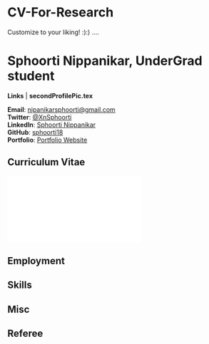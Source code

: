 # CV-For-Research
Customize to your liking! :):) ....

# Sphoorti Nippanikar, UnderGrad student

**Links** | **secondProfilePic.tex**

**Email**: [nipanikarsphoorti@gmail.com](mailto:nipanikarsphoorti@gmail.com)  
**Twitter**: [@XnSphoorti](https://twitter.com/XnSphoorti)  
**LinkedIn**: [Sphoorti Nippanikar](https://www.linkedin.com/in/sphoorti-n-b7aab123b/)  
**GitHub**: [sphoorti18](https://github.com/Sphoorti18?tab=repositories)  
**Portfolio**: [Portfolio Website](https://github.com/Sphoorti18/Portfolio-website)

## Curriculum Vitae

![Profile Picture](secondProfilePic.tex)

## Employment

<!-- Add employment details here -->

## Skills

<!-- Add skills details here -->

## Misc

<!-- Add miscellaneous details here -->

## Referee

<!-- Add referee details here -->

